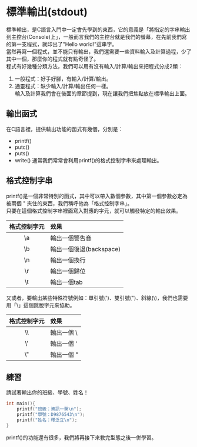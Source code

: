 # 標準輸出(stdout)
標準輸出，是C語言入門中一定會先學到的東西，它的意義是「將指定的字串輸出到主控台(Console)上」，一般而言我們的主控台就是我們的螢幕，在先前我們寫的第一支程式，就印出了"Hello world!"這串字。  
當然再寫一個程式，並不能只有輸出，我們還需要一些資料輸入及計算過程，少了其中一個，那麼你的程式就有點奇怪了。  
程式有好幾種分類方法，我們可以用有沒有輸入/計算/輸出來把程式分成2類：
1. 一般程式：好手好腳，有輸入/計算/輸出。
2. 通靈程式：缺少輸入/計算/輸出任何一樣。  
輸入及計算我們會在後面的章節提到，現在讓我們把焦點放在標準輸出上面。

## 輸出函式
在C語言裡，提供輸出功能的函式有幾個，分別是：
- printf()
- putc()
- puts()
- write()
通常我們常常會利用printf()的格式控制字串來處理輸出。

## 格式控制字串
printf()是一個非常特別的函式，其中可以帶入數個參數，其中第一個參數必定為被兩個 " 夾住的東西，我們稱呼他為「格式控制字串」。  
只要在這個格式控制字串裡面寫入對應的字元，就可以觸發特定的輸出效果。

|  格式控制字元 |         效果          |
|:-----------:|:---------------------|
| \a          | 輸出一個警告音          |
| \b          | 輸出一個後退(backspace) |
| \n          | 輸出一個換行            |
| \r          | 輸出一個歸位            |
| \t          | 輸出一個tab            |

又或者，要輸出某些特殊符號例如：單引號(')、雙引號(")、斜線(\\)，我們也需要用「\\」這個跳脫字元來協助。

|  格式控制字元 |     效果     |
|:-----------:|:-------------|
| \\\\          | 輸出一個 \\ |
| \\'          | 輸出一個 '   |
| \\"          | 輸出一個 "   |

## 練習
請試著輸出你的班級、學號、姓名！
```c++
int main(){
    printf("班級：資訊一癸\n");
    printf("學號：D9876543\n");
    printf("姓名：釋泛立\n");
}
```
  
printf()的功能還有很多，我們將再接下來教完型態之後一併學習。  